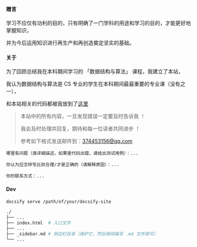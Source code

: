 #### 赠言

学习不应仅有功利的目的，只有明确了一门学科的用途和学习的目的，才能更好地掌握知识，

并为今后运用知识进行再生产和再创造奠定坚实的基础。

#### 关于

为了回顾总结我在本科期间学习的 「数据结构与算法」 课程，我建立了本站，

我认为数据结构与算法是 CS 专业的学生在本科期间最最重要的专业课（没有之一），

和本站相关的代码都被我放到了[这里](https://github.com/Brannua/ds_algorithm)

> 本站中的所有内容，一旦发现错误一定要及时告诉我 ！
>
> 我会及时处理并回复，期待和每一位读者共同进步 ！
>
> 参考如下格式发送邮件到：374453156@qq.com

```
哪里有问题（请详细描述，如果是代码出错，请给出测试用例）：...

你认为应怎样写比较合理/才是正确的（请解释原因）：...

你的联系方式：...
```

#### Dev

```bash
docsify serve /path/of/your/docsify-site
```

```bash
./
├── ...
├── index.html  # 入口文件
├── ...
├── _sidebar.md # 侧边栏目录（维护它，然后继续编写 .md 文件即可）
└── ...
```

